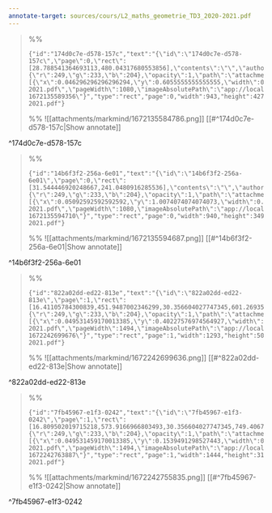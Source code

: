 ```yaml
---
annotate-target: sources/cours/L2_maths_geometrie_TD3_2020-2021.pdf
---
```


>%%
>```annotate-json
>{"id":"174d0c7e-d578-157c","text":"{\"id\":\"174d0c7e-d578-157c\",\"page\":0,\"rect\":[28.788541364693113,480.04317680553856],\"contents\":\"\",\"author\":\"\",\"color\":{\"r\":249,\"g\":233,\"b\":204},\"opacity\":1,\"path\":\"attachments/markmind/1672135584786.png\",\"relateRect\":[{\"x\":0.046296296296296294,\"y\":0.6055555555555555,\"width\":0.8731481481481481,\"height\":0.39537037037037037}],\"pdfName\":\"sources/cours/L2_maths_geometrie_TD3_2020-2021.pdf\",\"pageWidth\":1080,\"imageAbsolutePath\":\"app://local/Users/oscarplaisant/devoirs/cours/attachments/markmind/1672135584786.png?1672135589356\"}","type":"rect","page":0,"width":943,"height":427,"pdfName":"sources/cours/L2_maths_geometrie_TD3_2020-2021.pdf"}
>```
>%%
>![[attachments/markmind/1672135584786.png]]
>[[#^174d0c7e-d578-157c|Show annotate]]
>
^174d0c7e-d578-157c

>%%
>```annotate-json
>{"id":"14b6f3f2-256a-6e01","text":"{\"id\":\"14b6f3f2-256a-6e01\",\"page\":0,\"rect\":[31.544446920248667,241.0480916285536],\"contents\":\"\",\"author\":\"\",\"color\":{\"r\":249,\"g\":233,\"b\":204},\"opacity\":1,\"path\":\"attachments/markmind/1672135594687.png\",\"relateRect\":[{\"x\":0.05092592592592592,\"y\":1.0074074074074073,\"width\":0.8703703703703703,\"height\":0.32314814814814813}],\"pdfName\":\"sources/cours/L2_maths_geometrie_TD3_2020-2021.pdf\",\"pageWidth\":1080,\"imageAbsolutePath\":\"app://local/Users/oscarplaisant/devoirs/cours/attachments/markmind/1672135594687.png?1672135594710\"}","type":"rect","page":0,"width":940,"height":349,"pdfName":"sources/cours/L2_maths_geometrie_TD3_2020-2021.pdf"}
>```
>%%
>![[attachments/markmind/1672135594687.png]]
>[[#^14b6f3f2-256a-6e01|Show annotate]]
>
^14b6f3f2-256a-6e01

>%%
>```annotate-json
>{"id":"822a02dd-ed22-813e","text":"{\"id\":\"822a02dd-ed22-813e\",\"page\":1,\"rect\":[16.41105784300839,451.9487002346299,30.356604027747345,601.269351959106],\"contents\":\"\",\"author\":\"\",\"color\":{\"r\":249,\"g\":233,\"b\":204},\"opacity\":1,\"path\":\"attachments/markmind/1672242699636.png\",\"relateRect\":[{\"x\":0.049531459170013385,\"y\":0.40227576974564927,\"width\":0.8654618473895582,\"height\":0.3393574297188755}],\"pdfName\":\"sources/cours/L2_maths_geometrie_TD3_2020-2021.pdf\",\"pageWidth\":1494,\"imageAbsolutePath\":\"app://local/Users/oscarplaisant/devoirs/cours/attachments/markmind/1672242699636.png?1672242699676\"}","type":"rect","page":1,"width":1293,"height":507,"pdfName":"sources/cours/L2_maths_geometrie_TD3_2020-2021.pdf"}
>```
>%%
>![[attachments/markmind/1672242699636.png]]
>[[#^822a02dd-ed22-813e|Show annotate]]
>
^822a02dd-ed22-813e

>%%
>```annotate-json
>{"id":"7fb45967-e1f3-0242","text":"{\"id\":\"7fb45967-e1f3-0242\",\"page\":1,\"rect\":[16.809502019715218,573.9166966803493,30.356604027747345,749.4067759867719],\"contents\":\"\",\"author\":\"\",\"color\":{\"r\":249,\"g\":233,\"b\":204},\"opacity\":1,\"path\":\"attachments/markmind/1672242755835.png\",\"relateRect\":[{\"x\":0.049531459170013385,\"y\":0.1539491298527443,\"width\":0.9665327978580991,\"height\":0.21084337349397592}],\"pdfName\":\"sources/cours/L2_maths_geometrie_TD3_2020-2021.pdf\",\"pageWidth\":1494,\"imageAbsolutePath\":\"app://local/Users/oscarplaisant/devoirs/cours/attachments/markmind/1672242755835.png?1672242763887\"}","type":"rect","page":1,"width":1444,"height":315,"pdfName":"sources/cours/L2_maths_geometrie_TD3_2020-2021.pdf"}
>```
>%%
>![[attachments/markmind/1672242755835.png]]
>[[#^7fb45967-e1f3-0242|Show annotate]]
>
^7fb45967-e1f3-0242

